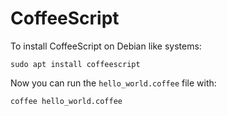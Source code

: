 # CoffeeScript

To install CoffeeScript on Debian like systems:

`sudo apt install coffeescript`

Now you can run the `hello_world.coffee` file with:

`coffee hello_world.coffee`

